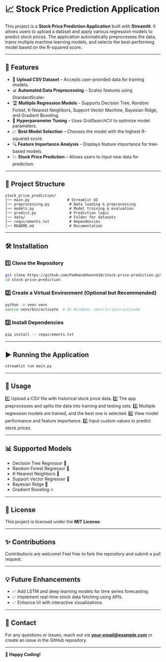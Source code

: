 # 📈 Stock Price Prediction Application

This project is a **Stock Price Prediction Application** built with **Streamlit**. It allows users to upload a dataset and apply various regression models to predict stock prices. The application automatically preprocesses the data, trains multiple machine learning models, and selects the best-performing model based on the R-squared score.

---

## 🚀 Features
- 📂 **Upload CSV Dataset** – Accepts user-provided data for training models.
- 📊 **Automated Data Preprocessing** – Scales features using StandardScaler.
- 🏆 **Multiple Regression Models** – Supports Decision Tree, Random Forest, K-Nearest Neighbors, Support Vector Machine, Bayesian Ridge, and Gradient Boosting.
- 🔎 **Hyperparameter Tuning** – Uses GridSearchCV to optimize model parameters.
- 📈 **Best Model Selection** – Chooses the model with the highest R-squared score.
- 🔍 **Feature Importance Analysis** – Displays feature importance for tree-based models.
- 📉 **Stock Price Prediction** – Allows users to input new data for prediction.

---

## 📂 Project Structure
```
stock_price_prediction/
│── main.py                 # Streamlit UI
│── preprocessing.py         # Data loading & preprocessing
│── models.py                # Model training & evaluation
│── predict.py               # Prediction logic
│── data/                    # Folder for datasets
│── requirements.txt         # Dependencies
│── README.md                # Documentation
```

---

## 🛠 Installation
### 1️⃣ Clone the Repository
```bash
git clone https://github.com/Padmanabhannm18/stock-price-prediction.git
cd stock-price-prediction
```

### 2️⃣ Create a Virtual Environment (Optional but Recommended)
```bash
python -m venv venv
source venv/bin/activate  # On Windows: venv\Scripts\activate
```

### 3️⃣ Install Dependencies
```bash
pip install -r requirements.txt
```

---

## ▶️ Running the Application
```bash
streamlit run main.py
```

---

## 📌 Usage
1️⃣ Upload a CSV file with historical stock price data.
2️⃣ The app preprocesses and splits the data into training and testing sets.
3️⃣ Multiple regression models are trained, and the best one is selected.
4️⃣ View model performance and feature importance.
5️⃣ Input custom values to predict stock prices.

---

## 📊 Supported Models
- Decision Tree Regressor 🌳
- Random Forest Regressor 🌲
- K-Nearest Neighbors 🤝
- Support Vector Regressor 🏹
- Bayesian Ridge 🔵
- Gradient Boosting 🔥

---

## 📜 License
This project is licensed under the **MIT License**.

---

## ✨ Contributions
Contributions are welcome! Feel free to fork the repository and submit a pull request.

---

## 💡 Future Enhancements
- ✅ Add LSTM and deep learning models for time series forecasting.
- ✅ Implement real-time stock data fetching using APIs.
- ✅ Enhance UI with interactive visualizations.

---

## 📩 Contact
For any questions or issues, reach out via **your-email@example.com** or create an issue in the GitHub repository.

---

🚀 **Happy Coding!**

